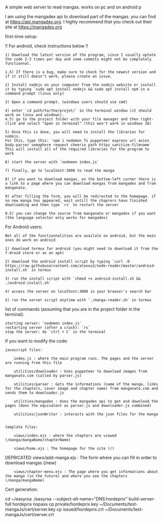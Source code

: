 A simple web server to read mangas. works on pc and on android p


I am using the mangadex api to download part of the mangas. you can find at https://api.mangadex.org.
I highly recommend that you check out their site at https://mangadex.org 



first-time setup:

!! For android, check instructions below !!

    1) Download the latest version of the program, since I usually uptate the code 2-3 times per day and some commits might not be completely functionnal.
    
    1.5) If there is a bug, make sure to check for the newest version and if it still doesn't work, please create an issue.
    
    2) Install nodejs on your computer from the nodejs website or install it by typing `sudo apt install nodejs && sudo apt install npm`in a command prompt (linux only)
    
    3) Open a command prompt. (windows users should use cmd)
    
    4) enter `cd path/to/the/projet/` in the terminal window (it should work on linux and windows).
    4.5) go to the project folder with your file manager and then right-click and select "open in terminal" (this won't work in windows 10)
    
    5) Once this is done, you will need to install the libraries for nodejs. 
    For this, type this: `npm i nodemon fs puppeteer express url axios body-parser semaphore request cheerio path https sanitize-filename`
    This will install all of the required libraries for the program to work

    6) start the server with `nodemon index.js` 

    7) finally, go to localhost:3000 to read the manga

    8) if you want to download mangas, on the bottom-left corner there is a link to a page where you can download mangas from mangadex and from manganato.

    9) after filling the form, you will be redirected to the homepage. if no new manga has appeared, wait untill the chaprers have finished downloading and then type `rs` to restart the server

    9.5) you can change the source from manganato or mangadex if you want (the language selector only works for mangadex)



For Android users:

    Not all of the functionnalities are availale on android, but the main ones do work on android
    
    1) download termux for android (you might need to download it from the f-droid store or as an apk)

    2) download the android install script by typing `curl -O https://raw.githubusercontent.com/alexou2/node-reader/master/android-install.sh` in termux

    3) run the install script with `chmod +x android-install.sh && ./android-install.sh`

    4) access the server on localhost:3000 in your browser's search bar

    5) run the server script anytime with `./manga-reader.sh` in termux


list of commands (assuming that you are in the project folder in the terminal):

    starting server: `nodemon index.js`
    restarting server (after a crash): `rs`
    stop the server: do `ctrl + C` in the terminal




If you want to modify the code:

    javascript files:

        index.js : where the main program runs. The pages and the server are running from this file

        utilities/downloader : Uses puppeteer to download images from manganato.com (called by parser.js)

        utilities/parser : Gets the informations (name of the manga, links for the chapters, cover image and chapter name) from manganato.com and sends them to downloader.js

        utilities/mangadex : Uses the mangadex api to get and download the pages (does the equivalent as parser.js and downloader.js combined)
        
        utilities/jsonWriter : interacts with the json files for the manga 


    template files: 

        views/index.ejs : where the chapters are viewed (/manga/mangaName/chapterName)

        views/home.ejs : The homepage for the site (/)

DEPRICATED        views/add-manga.ejs : The form where you can fill in order to download mangas (/new)

        views/chapter-menu.ejs : The page where you get informations about the manga (in the future) and where you see the chapters (/manga/mangaName)


Cert generation:

cd ~/easyrsa
./easyrsa --subject-alt-name="DNS:hordeprix" build-server-full hordeprix nopass
cp private/hordeprix.key ~/Documents/test-mangaJs/cert/server.key
cp issued/hordeprix.crt ~/Documents/test-mangaJs/cert/server.crt